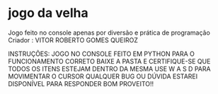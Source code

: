 # jogo da velha
Jogo feito no console apenas por diversão e prática de programação
Criador : VITOR ROBERTO GOMES QUEIROZ

INSTRUÇÕES:
JOGO NO CONSOLE FEITO EM PYTHON
PARA O FUNCIONAMENTO CORRETO BAIXE A PASTA E CERTIFIQUE-SE QUE TODOS OS ITENS ESTEJAM DENTRO DA MESMA
USE W A S D PARA MOVIMENTAR O CURSOR
QUALQUER BUG OU DÚVIDA ESTAREI DISPONÍVEL PARA RESPONDER
BOM PROVEITO!!
